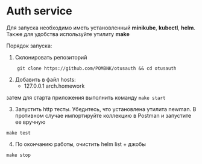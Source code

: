 # Auth service

Для запуска необходимо иметь установленный **minikube**, **kubectl**, **helm**. Также для удобства используйте утилиту **make**

Порядок запуска:

1. Склонировать репозиторий
```shell
    git clone https://github.com/POMBNK/otusauth && cd otusauth
``` 
2. Добавить в файл hosts:
    - 127.0.0.1 arch.homework
   
затем для старта приложения выполнить команду ```make start``` 


3. Запустить http тесты. Убедитесь, что установлена утилита newman. 
В противном случае импортируйте коллекцию в Postman и запустите ее вручную
```shell
make test
```

4. По окончанию работы, очистить helm list + джобы
```shell
make stop
```


